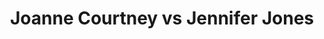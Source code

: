 ---
title: Joanne Courtney vs Jennifer Jones
player1:
  name: Courtney, Joanne
  percent: 85
  wins: 1
  losses: 1
player2:
  name: Jones, Jennifer
  percent: 76
  wins: 1
  losses: 1
games:
- player1:
    team: CA
    position: Second
    percent: 76
    win: 0
    loss: 1
  player2:
    team: MB
    position: Fourth
    percent: 69
    win: 1
    loss: 0
  event: Hearts
  year: 2015
  draw: Round Robin(8)
  score: CA 7 - MB 8
- player1:
    team: 'ON'
    position: Second
    percent: 94
    win: 1
    loss: 0
  player2:
    team: CA
    position: Fourth
    percent: 83
    win: 0
    loss: 1
  event: Hearts
  year: 2019
  draw: Pool(17)
  score: ON 9 - CA 6
- player1:
    team: SWE
    position: Third
    percent: 71
    win: 1
    loss: 0
  player2:
    team: JON
    position: Fourth
    percent: 70
    win: 0
    loss: 1
  event: Trials (Women)
  year: 2013
  draw: Round Robin(5)
  score: SWE 9 - JON 6
- player1:
    team: Homa
    position: Second
    percent: 80
    win: 1
    loss: 0
  player2:
    team: Jone
    position: Fourth
    percent: 64
    win: 0
    loss: 1
  event: Trials (Women)
  year: 2017
  draw: Round Robin(20)
  score: Homa 9 - Jone 4
- player1:
    team: Homa
    position: Second
    percent: 89
    win: 1
    loss: 0
  player2:
    team: Jone
    position: Fourth
    percent: 76
    win: 0
    loss: 1
  event: Trials (Women)
  year: 2017
  draw: Semi-Final(21)
  score: Homa 6 - Jone 3
---